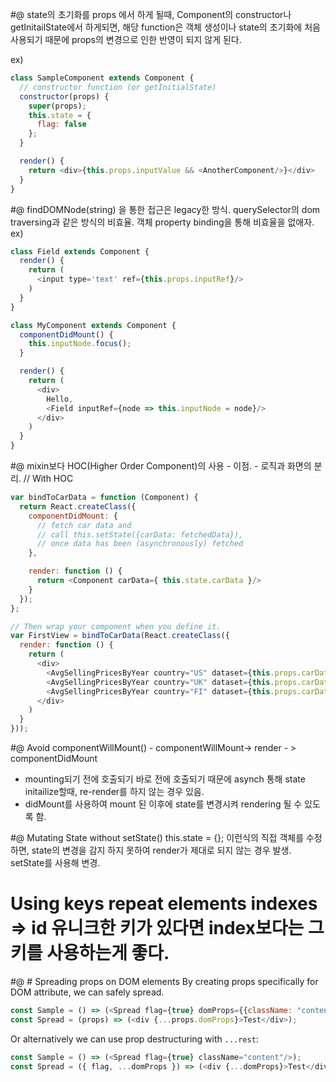 #@ state의 초기화를 props 에서 하게 될때, Component의 constructor나 getInitailState에서 하게되면, 해당 function은 객체 생성이나 state의 초기화에 처음 사용되기 때문에 props의 변경으로 인한 반영이 되지 않게 된다. 

ex)
```javascript
class SampleComponent extends Component {
  // constructor function (or getInitialState)
  constructor(props) {
    super(props);
    this.state = {
      flag: false
    };
  }

  render() {
    return <div>{this.props.inputValue && <AnotherComponent/>}</div>
  }
}
```

#@ findDOMNode(string) 을 통한 접근은 legacy한 방식. querySelector의 dom traversing과 같은 방식의 비효율. 
객체 property binding을 통해 비효율을 없애자. 
ex)
```javascript
class Field extends Component {
  render() {
    return (
      <input type='text' ref={this.props.inputRef}/>
    )
  }
}

class MyComponent extends Component {
  componentDidMount() {
    this.inputNode.focus();
  }

  render() {
    return (
      <div>
        Hello,
        <Field inputRef={node => this.inputNode = node}/>
      </div>
    )
  }
}
```
#@ mixin보다 HOC(Higher Order Component)의 사용 - 이점. - 로직과 화면의 분리. 
// With HOC
```javascript
var bindToCarData = function (Component) {
  return React.createClass({
    componentDidMount: {
      // fetch car data and
      // call this.setState({carData: fetchedData}),
      // once data has been (asynchronously) fetched
    },

    render: function () {
      return <Component carData={ this.state.carData }/>
    }
  });
};

// Then wrap your component when you define it.
var FirstView = bindToCarData(React.createClass({
  render: function () {
    return (
      <div>
        <AvgSellingPricesByYear country="US" dataset={this.props.carData}/>
        <AvgSellingPricesByYear country="UK" dataset={this.props.carData}/>
        <AvgSellingPricesByYear country="FI" dataset={this.props.carData}/>
      </div>
    )
  }
}));
```
#@ Avoid componentWillMount() - componentWillMount-> render - > componentDidMount
- mounting되기 전에 호출되기 바로 전에 호출되기 때문에 asynch 통해 state initailize할때, re-render를 하지 않는 경우 있음. 
- didMount를 사용하여 mount 된 이후에 state를 변경시켜 rendering 될 수 있도록 함. 

#@ Mutating State without setState()
this.state = {}; 이런식의 직접 객체를 수정하면, state의 변경을 감지 하지 못하여 render가 제대로 되지 않는 경우 발생. setState를 사용해 변경.

# Using keys repeat elements indexes => id 유니크한 키가 있다면 index보다는 그 키를 사용하는게 좋다. 

#@ # Spreading props on DOM elements
By creating props specifically for DOM attribute, we can safely spread.
```javascript
const Sample = () => (<Spread flag={true} domProps={{className: "content"}}/>);
const Spread = (props) => (<div {...props.domProps}>Test</div>);
```

Or alternatively we can use prop destructuring with `...rest`:
```javascript
const Sample = () => (<Spread flag={true} className="content"/>);
const Spread = ({ flag, ...domProps }) => (<div {...domProps}>Test</div>);
```




